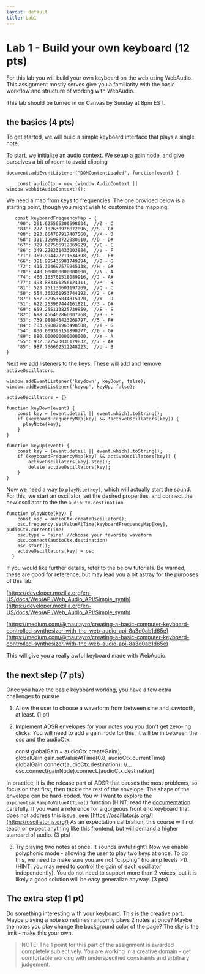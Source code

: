 ```yaml
---
layout: default
title: Lab1
---
```


# Lab 1 - Build your own keyboard (12 pts)

For this lab you will build your own keyboard on the web using WebAudio.
This assignment mostly serves give you a familiarity with the basic workflow and structure of working with WebAudio.

This lab should be turned in on Canvas by Sunday at 8pm EST.

## the basics (4 pts)

To get started, we will build a simple keyboard interface that plays a single note.

To start, we initialize an audio context. We setup a gain node, and give ourselves a bit of room to avoid clipping

    document.addEventListener("DOMContentLoaded", function(event) {

        const audioCtx = new (window.AudioContext || window.webkitAudioContext)();

We need a map from keys to frequencies. The one provided below is a starting point, though you might wish to customize the mapping.

       const keyboardFrequencyMap = {
        '90': 261.625565300598634,  //Z - C
        '83': 277.182630976872096, //S - C#
        '88': 293.664767917407560,  //X - D
        '68': 311.126983722080910, //D - D#
        '67': 329.627556912869929,  //C - E
        '86': 349.228231433003884,  //V - F
        '71': 369.994422711634398, //G - F#
        '66': 391.995435981749294,  //B - G
        '72': 415.304697579945138, //H - G#
        '78': 440.000000000000000,  //N - A
        '74': 466.163761518089916, //J - A#
        '77': 493.883301256124111,  //M - B
        '81': 523.251130601197269,  //Q - C
        '50': 554.365261953744192, //2 - C#
        '87': 587.329535834815120,  //W - D
        '51': 622.253967444161821, //3 - D#
        '69': 659.255113825739859,  //E - E
        '82': 698.456462866007768,  //R - F
        '53': 739.988845423268797, //5 - F#
        '84': 783.990871963498588,  //T - G
        '54': 830.609395159890277, //6 - G#
        '89': 880.000000000000000,  //Y - A
        '55': 932.327523036179832, //7 - A#
        '85': 987.766602512248223,  //U - B
    }

Next we add listeners to the keys. These will add and remove ```activeOscillators```.

    window.addEventListener('keydown', keyDown, false);
    window.addEventListener('keyup', keyUp, false);

    activeOscillators = {}

    function keyDown(event) {
        const key = (event.detail || event.which).toString();
        if (keyboardFrequencyMap[key] && !activeOscillators[key]) {
          playNote(key);
        }
    }

    function keyUp(event) {
        const key = (event.detail || event.which).toString();
        if (keyboardFrequencyMap[key] && activeOscillators[key]) {
            activeOscillators[key].stop();
            delete activeOscillators[key];
        }
    }

Now we need a way to ```playNote(key)```, which will actually start the sound. For this, we start an oscillator, set the desired properties, and connect the new oscillator to the the ```audioCtx.destination```.

    function playNote(key) {
        const osc = audioCtx.createOscillator();
        osc.frequency.setValueAtTime(keyboardFrequencyMap[key], audioCtx.currentTime)
        osc.type = 'sine' //choose your favorite waveform
        osc.connect(audioCtx.destination)
        osc.start();
        activeOscillators[key] = osc
      }

If you would like further details, refer to the below tutorials. Be warned, these are good for reference, but may lead you a bit astray for the purposes of this lab:

[https://developer.mozilla.org/en-US/docs/Web/API/Web_Audio_API/Simple_synth](https://developer.mozilla.org/en-US/docs/Web/API/Web_Audio_API/Simple_synth)

[https://medium.com/@mautayro/creating-a-basic-computer-keyboard-controlled-synthesizer-with-the-web-audio-api-8a3d0ab1d65e](https://medium.com/@mautayro/creating-a-basic-computer-keyboard-controlled-synthesizer-with-the-web-audio-api-8a3d0ab1d65e)

This will give you a really awful keyboard made with WebAudio.

## the next step (7 pts)

Once you have the basic keyboard working, you have a few extra challenges to pursue

1) Allow the user to choose a waveform from between sine and sawtooth, at least. (1 pt)

2) Implement ADSR envelopes for your notes you you don't get zero-ing clicks. You will need to add a gain node for this. It will be in between the osc and the audioCtx.

    const globalGain = audioCtx.createGain();
    globalGain.gain.setValueAtTime(0.8, audioCtx.currentTime)
    globalGain.connect(audioCtx.destination);
    //...
    osc.connect(gainNode).connect.(audioCtx.destination)

In practice, it is the release part of ADSR that causes the most problems, so focus on that first, then tackle the rest of the envelope. The shape of the envelope can be hard-coded. You will want to explore the ```exponentialRampToValueAtTime()``` function (HINT: read the [documentation](https://developer.mozilla.org/en-US/docs/Web/API/AudioParam/exponentialRampToValueAtTime) carefully. If you want a reference for a gorgeous front end keyboard that does not address this issue, see: [https://oscillator.js.org/](https://oscillator.js.org/) As an expectation calibration, this course will not teach or expect anything like this frontend, but will demand a higher standard of audio. (3 pts)

3) Try playing two notes at once. It sounds awful right? Now we enable polyphonic mode - allowing the user to play two keys at once. To do this, we need to make sure you are not "clipping" (no amp levels >1). (HINT: you may need to control the gain of each oscillator independently). You do not need to support more than 2 voices, but it is likely a good solution will be easy generalize anyway. (3 pts)

## The extra step (1 pt)

Do something interesting with your keyboard. 
This is the creative part. 
Maybe playing a note sometimes randomly plays 2 notes at once?
Maybe the notes you play change the background color of the page?
The sky is the limit - make this your own.

> NOTE: The 1 point for this part of the assignment is awarded completely subjectively. You are working in a creative domain - get comfortable working with underspecified constraints and arbitrary judgement.

